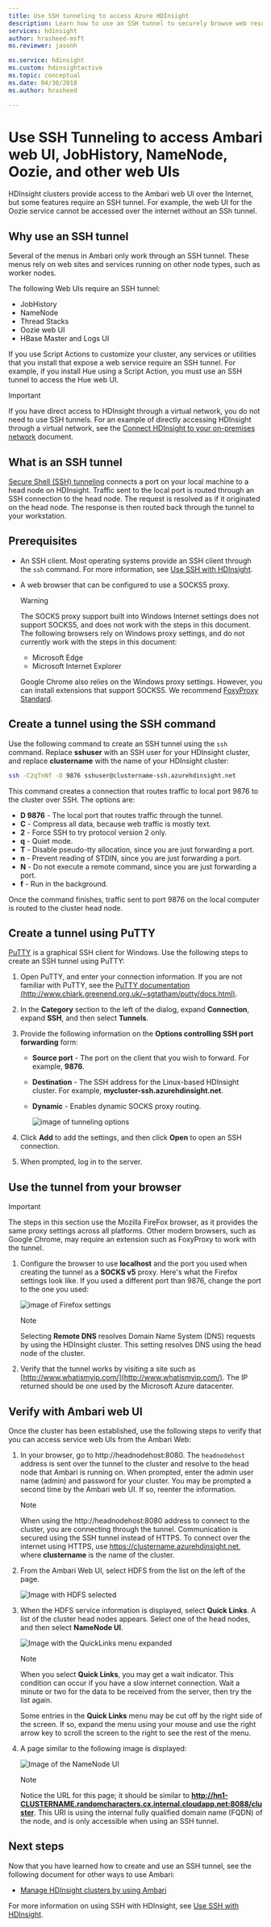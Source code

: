 ```yaml
---
title: Use SSH tunneling to access Azure HDInsight 
description: Learn how to use an SSH tunnel to securely browse web resources hosted on your Linux-based HDInsight nodes.
services: hdinsight
author: hrasheed-msft
ms.reviewer: jasonh

ms.service: hdinsight
ms.custom: hdinsightactive
ms.topic: conceptual
ms.date: 04/30/2018
ms.author: hrasheed

---
```

# Use SSH Tunneling to access Ambari web UI, JobHistory, NameNode, Oozie, and other web UIs

HDInsight clusters provide access to the Ambari web UI over the Internet, but some features require an SSH tunnel. For example, the web UI for the Oozie service cannot be accessed over the internet without an SSh tunnel.

## Why use an SSH tunnel

Several of the menus in Ambari only work through an SSH tunnel. These menus rely on web sites and services running on other node types, such as worker nodes.

The following Web UIs require an SSH tunnel:

* JobHistory
* NameNode
* Thread Stacks
* Oozie web UI
* HBase Master and Logs UI

If you use Script Actions to customize your cluster, any services or utilities that you install that expose a web service require an SSH tunnel. For example, if you install Hue using a Script Action, you must use an SSH tunnel to access the Hue web UI.

> [!IMPORTANT]
> If you have direct access to HDInsight through a virtual network, you do not need to use SSH tunnels. For an example of directly accessing HDInsight through a virtual network, see the [Connect HDInsight to your on-premises network](connect-on-premises-network.md) document.

## What is an SSH tunnel

[Secure Shell (SSH) tunneling](https://en.wikipedia.org/wiki/Tunneling_protocol#Secure_Shell_tunneling) connects a port on your local machine to a head node on HDInsight. Traffic sent to the local port is routed through an SSH connection to the head node. The request is resolved as if it originated on the head node. The response is then routed back through the tunnel to your workstation.

## Prerequisites

* An SSH client. Most operating systems provide an SSH client through the `ssh` command. For more information, see [Use SSH with HDInsight](hdinsight-hadoop-linux-use-ssh-unix.md).

* A web browser that can be configured to use a SOCKS5 proxy.

    > [!WARNING]
    > The SOCKS proxy support built into Windows Internet settings does not support SOCKS5, and does not work with the steps in this document. The following browsers rely on Windows proxy settings, and do not currently work with the steps in this document:
    >
    > * Microsoft Edge
    > * Microsoft Internet Explorer
    >
    > Google Chrome also relies on the Windows proxy settings. However, you can install extensions that support SOCKS5. We recommend [FoxyProxy Standard](https://chrome.google.com/webstore/detail/foxyproxy-standard/gcknhkkoolaabfmlnjonogaaifnjlfnp).

## <a name="usessh"></a>Create a tunnel using the SSH command

Use the following command to create an SSH tunnel using the `ssh` command. Replace **sshuser** with an SSH user for your HDInsight cluster, and replace **clustername** with the name of your HDInsight cluster:

```bash
ssh -C2qTnNf -D 9876 sshuser@clustername-ssh.azurehdinsight.net
```

This command creates a connection that routes traffic to local port 9876 to the cluster over SSH. The options are:

* **D 9876** - The local port that routes traffic through the tunnel.
* **C** - Compress all data, because web traffic is mostly text.
* **2** - Force SSH to try protocol version 2 only.
* **q** - Quiet mode.
* **T** - Disable pseudo-tty allocation, since you are just forwarding a port.
* **n** - Prevent reading of STDIN, since you are just forwarding a port.
* **N** - Do not execute a remote command, since you are just forwarding a port.
* **f** - Run in the background.

Once the command finishes, traffic sent to port 9876 on the local computer is routed to the cluster head node.

## <a name="useputty"></a>Create a tunnel using PuTTY

[PuTTY](http://www.chiark.greenend.org.uk/~sgtatham/putty) is a graphical SSH client for Windows. Use the following steps to create an SSH tunnel using PuTTY:

1. Open PuTTY, and enter your connection information. If you are not familiar with PuTTY, see the [PuTTY documentation (http://www.chiark.greenend.org.uk/~sgtatham/putty/docs.html)](http://www.chiark.greenend.org.uk/~sgtatham/putty/docs.html).

2. In the **Category** section to the left of the dialog, expand **Connection**, expand **SSH**, and then select **Tunnels**.

3. Provide the following information on the **Options controlling SSH port forwarding** form:
   
   * **Source port** - The port on the client that you wish to forward. For example, **9876**.

   * **Destination** - The SSH address for the Linux-based HDInsight cluster. For example, **mycluster-ssh.azurehdinsight.net**.

   * **Dynamic** - Enables dynamic SOCKS proxy routing.
     
     ![image of tunneling options](./media/hdinsight-linux-ambari-ssh-tunnel/puttytunnel.png)

4. Click **Add** to add the settings, and then click **Open** to open an SSH connection.

5. When prompted, log in to the server.

## Use the tunnel from your browser

> [!IMPORTANT]
> The steps in this section use the Mozilla FireFox browser, as it provides the same proxy settings across all platforms. Other modern browsers, such as Google Chrome, may require an extension such as FoxyProxy to work with the tunnel.

1. Configure the browser to use **localhost** and the port you used when creating the tunnel as a **SOCKS v5** proxy. Here's what the Firefox settings look like. If you used a different port than 9876, change the port to the one you used:
   
    ![image of Firefox settings](./media/hdinsight-linux-ambari-ssh-tunnel/firefoxproxy.png)
   
   > [!NOTE]
   > Selecting **Remote DNS** resolves Domain Name System (DNS) requests by using the HDInsight cluster. This setting resolves DNS using the head node of the cluster.

2. Verify that the tunnel works by visiting a site such as [http://www.whatismyip.com/](http://www.whatismyip.com/). The IP returned should be one used by the Microsoft Azure datacenter.

## Verify with Ambari web UI

Once the cluster has been established, use the following steps to verify that you can access service web UIs from the Ambari Web:

1. In your browser, go to http://headnodehost:8080. The `headnodehost` address is sent over the tunnel to the cluster and resolve to the head node that Ambari is running on. When prompted, enter the admin user name (admin) and password for your cluster. You may be prompted a second time by the Ambari web UI. If so, reenter the information.

   > [!NOTE]
   > When using the http://headnodehost:8080 address to connect to the cluster, you are connecting through the tunnel. Communication is secured using the SSH tunnel instead of HTTPS. To connect over the internet using HTTPS, use https://clustername.azurehdinsight.net, where **clustername** is the name of the cluster.

2. From the Ambari Web UI, select HDFS from the list on the left of the page.

    ![Image with HDFS selected](./media/hdinsight-linux-ambari-ssh-tunnel/hdfsservice.png)

3. When the HDFS service information is displayed, select **Quick Links**. A list of the cluster head nodes appears. Select one of the head nodes, and then select **NameNode UI**.

    ![Image with the QuickLinks menu expanded](./media/hdinsight-linux-ambari-ssh-tunnel/namenodedropdown.png)

   > [!NOTE]
   > When you select __Quick Links__, you may get a wait indicator. This condition can occur if you have a slow internet connection. Wait a minute or two for the data to be received from the server, then try the list again.
   >
   > Some entries in the **Quick Links** menu may be cut off by the right side of the screen. If so, expand the menu using your mouse and use the right arrow key to scroll the screen to the right to see the rest of the menu.

4. A page similar to the following image is displayed:

    ![Image of the NameNode UI](./media/hdinsight-linux-ambari-ssh-tunnel/namenode.png)

   > [!NOTE]
   > Notice the URL for this page; it should be similar to **http://hn1-CLUSTERNAME.randomcharacters.cx.internal.cloudapp.net:8088/cluster**. This URI is using the internal fully qualified domain name (FQDN) of the node, and is only accessible when using an SSH tunnel.

## Next steps

Now that you have learned how to create and use an SSH tunnel, see the following document for other ways to use Ambari:

* [Manage HDInsight clusters by using Ambari](hdinsight-hadoop-manage-ambari.md)

For more information on using SSH with HDInsight, see [Use SSH with HDInsight](hdinsight-hadoop-linux-use-ssh-unix.md).

